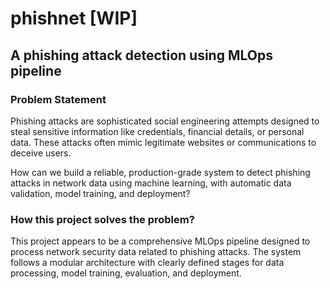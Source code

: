 # phishnet [WIP]

## A phishing attack detection using MLOps pipeline

### Problem Statement

Phishing attacks are sophisticated social engineering attempts designed to steal sensitive information like credentials, financial details, or personal data. These attacks often mimic legitimate websites or communications to deceive users.

How can we build a reliable, production-grade system to detect phishing attacks in network data using machine learning, with automatic data validation, model training, and deployment?

### How this project solves the problem?

This project appears to be a comprehensive MLOps pipeline designed to process network security data related to phishing attacks. The system follows a modular architecture with clearly defined stages for data processing, model training, evaluation, and deployment.
